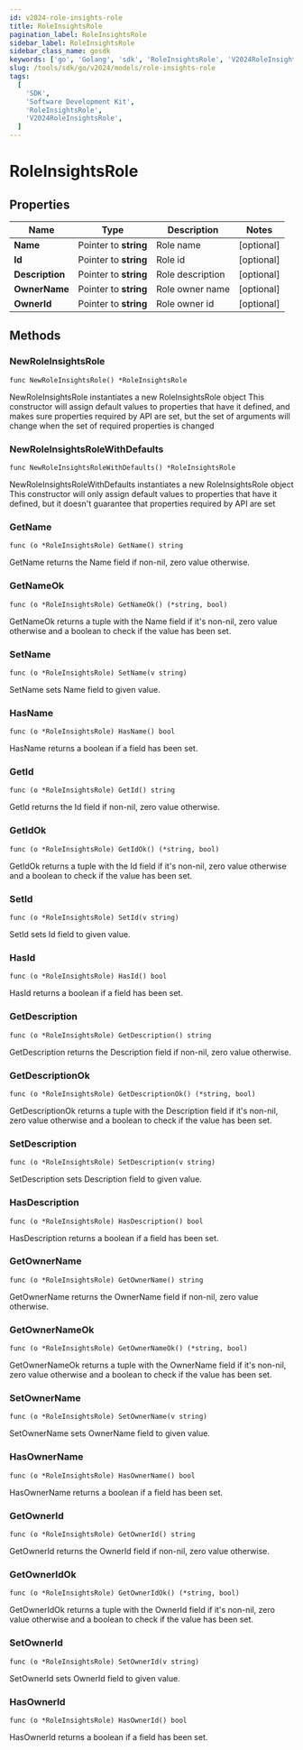```yaml
---
id: v2024-role-insights-role
title: RoleInsightsRole
pagination_label: RoleInsightsRole
sidebar_label: RoleInsightsRole
sidebar_class_name: gosdk
keywords: ['go', 'Golang', 'sdk', 'RoleInsightsRole', 'V2024RoleInsightsRole']
slug: /tools/sdk/go/v2024/models/role-insights-role
tags:
  [
    'SDK',
    'Software Development Kit',
    'RoleInsightsRole',
    'V2024RoleInsightsRole',
  ]
---
```


# RoleInsightsRole

## Properties

| Name            | Type                  | Description      | Notes      |
| --------------- | --------------------- | ---------------- | ---------- |
| **Name**        | Pointer to **string** | Role name        | [optional] |
| **Id**          | Pointer to **string** | Role id          | [optional] |
| **Description** | Pointer to **string** | Role description | [optional] |
| **OwnerName**   | Pointer to **string** | Role owner name  | [optional] |
| **OwnerId**     | Pointer to **string** | Role owner id    | [optional] |

## Methods

### NewRoleInsightsRole

`func NewRoleInsightsRole() *RoleInsightsRole`

NewRoleInsightsRole instantiates a new RoleInsightsRole object This constructor will assign default values to properties that have it defined, and makes sure properties required by API are set, but the set of arguments will change when the set of required properties is changed

### NewRoleInsightsRoleWithDefaults

`func NewRoleInsightsRoleWithDefaults() *RoleInsightsRole`

NewRoleInsightsRoleWithDefaults instantiates a new RoleInsightsRole object This constructor will only assign default values to properties that have it defined, but it doesn't guarantee that properties required by API are set

### GetName

`func (o *RoleInsightsRole) GetName() string`

GetName returns the Name field if non-nil, zero value otherwise.

### GetNameOk

`func (o *RoleInsightsRole) GetNameOk() (*string, bool)`

GetNameOk returns a tuple with the Name field if it's non-nil, zero value otherwise and a boolean to check if the value has been set.

### SetName

`func (o *RoleInsightsRole) SetName(v string)`

SetName sets Name field to given value.

### HasName

`func (o *RoleInsightsRole) HasName() bool`

HasName returns a boolean if a field has been set.

### GetId

`func (o *RoleInsightsRole) GetId() string`

GetId returns the Id field if non-nil, zero value otherwise.

### GetIdOk

`func (o *RoleInsightsRole) GetIdOk() (*string, bool)`

GetIdOk returns a tuple with the Id field if it's non-nil, zero value otherwise and a boolean to check if the value has been set.

### SetId

`func (o *RoleInsightsRole) SetId(v string)`

SetId sets Id field to given value.

### HasId

`func (o *RoleInsightsRole) HasId() bool`

HasId returns a boolean if a field has been set.

### GetDescription

`func (o *RoleInsightsRole) GetDescription() string`

GetDescription returns the Description field if non-nil, zero value otherwise.

### GetDescriptionOk

`func (o *RoleInsightsRole) GetDescriptionOk() (*string, bool)`

GetDescriptionOk returns a tuple with the Description field if it's non-nil, zero value otherwise and a boolean to check if the value has been set.

### SetDescription

`func (o *RoleInsightsRole) SetDescription(v string)`

SetDescription sets Description field to given value.

### HasDescription

`func (o *RoleInsightsRole) HasDescription() bool`

HasDescription returns a boolean if a field has been set.

### GetOwnerName

`func (o *RoleInsightsRole) GetOwnerName() string`

GetOwnerName returns the OwnerName field if non-nil, zero value otherwise.

### GetOwnerNameOk

`func (o *RoleInsightsRole) GetOwnerNameOk() (*string, bool)`

GetOwnerNameOk returns a tuple with the OwnerName field if it's non-nil, zero value otherwise and a boolean to check if the value has been set.

### SetOwnerName

`func (o *RoleInsightsRole) SetOwnerName(v string)`

SetOwnerName sets OwnerName field to given value.

### HasOwnerName

`func (o *RoleInsightsRole) HasOwnerName() bool`

HasOwnerName returns a boolean if a field has been set.

### GetOwnerId

`func (o *RoleInsightsRole) GetOwnerId() string`

GetOwnerId returns the OwnerId field if non-nil, zero value otherwise.

### GetOwnerIdOk

`func (o *RoleInsightsRole) GetOwnerIdOk() (*string, bool)`

GetOwnerIdOk returns a tuple with the OwnerId field if it's non-nil, zero value otherwise and a boolean to check if the value has been set.

### SetOwnerId

`func (o *RoleInsightsRole) SetOwnerId(v string)`

SetOwnerId sets OwnerId field to given value.

### HasOwnerId

`func (o *RoleInsightsRole) HasOwnerId() bool`

HasOwnerId returns a boolean if a field has been set.
